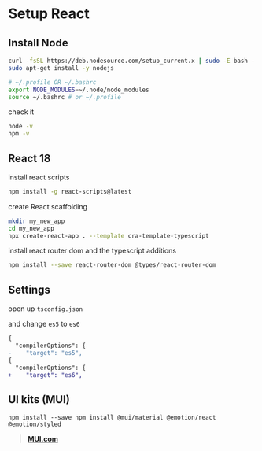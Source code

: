 # Setup React

## Install Node

```sh
curl -fsSL https://deb.nodesource.com/setup_current.x | sudo -E bash -
sudo apt-get install -y nodejs
```

```sh
# ~/.profile OR ~/.bashrc
export NODE_MODULES=~/.node/node_modules
source ~/.bashrc # or ~/.profile
```

check it

```sh
node -v
npm -v
```

## React 18

install react scripts

```sh
npm install -g react-scripts@latest
```

create React scaffolding

```sh
mkdir my_new_app
cd my_new_app
npx create-react-app . --template cra-template-typescript
```

install react router dom and the typescript additions

```sh
npm install --save react-router-dom @types/react-router-dom
```

## Settings

open up `tsconfig.json`

and change `es5` to `es6`

```diff
{
  "compilerOptions": {
-    "target": "es5",
{
  "compilerOptions": {
+    "target": "es6",
```

## UI kits (MUI)

```
npm install --save npm install @mui/material @emotion/react @emotion/styled
```

> **[MUI.com](https://mui.com/)**
